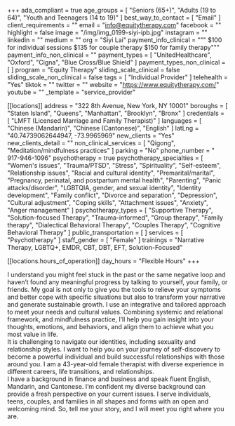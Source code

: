 +++
ada_compliant = true
age_groups = [
  "Seniors (65+)",
  "Adults (19 to 64)",
  "Youth and Teenagers (14 to 19)"
]
best_way_to_contact = [ "Email" ]
client_requirements = ""
email = "info@equitytherapy.com"
facebook = ""
highlight = false
image = "/img/img_0199-siyi-ipb.jpg"
instagram = ""
linkedin = ""
medium = ""
org = "Siyi Lai"
payment_info_clinical = """
$100 for individual sessions
$135 for couple therapy
$150 for family therapy"""
payment_info_non_clinical = ""
payment_types = [
  "UnitedHealthcare",
  "Oxford",
  "Cigna",
  "Blue Cross/Blue Shield"
]
payment_types_non_clinical = [ ]
program = "Equity Therapy"
sliding_scale_clinical = false
sliding_scale_non_clinical = false
tags = [ "Individual Provider" ]
telehealth = "Yes"
tiktok = ""
twitter = ""
website = "https://www.equitytherapy.com/"
youtube = ""
_template = "service_provider"

[[locations]]
address = "322 8th Avenue, New York, NY 10001"
boroughs = [ "Staten Island", "Queens", "Manhattan", "Brooklyn", "Bronx" ]
credentials = [ "LMFT (Licensed Marriage and Family Therapist)" ]
languages = [ "Chinese (Mandarin)", "Chinese (Cantonese)", "English" ]
latLng = "40.74739062644947, -73.9965969"
new_clients = "Yes"
new_clients_detail = ""
non_clinical_services = [ "Qigong", "Meditation/mindfulness practices" ]
parking = "No"
phone_number = " 917-946-1096"
psychotherapy = true
psychotherapy_specialties = [
  "Women's issues",
  "Trauma/PTSD",
  "Stress",
  "Spirituality",
  "Self-esteem",
  "Relationship issues",
  "Racial and cultural identity",
  "Premarital/marital",
  "Pregnancy, perinatal, and postpartum mental health",
  "Parenting",
  "Panic attacks/disorder",
  "LGBTQIA, gender, and sexual identity",
  "Identity development",
  "Family conflict",
  "Divorce and separation",
  "Depression",
  "Cultural adjustment",
  "Coping skills",
  "Attachment issues",
  "Anxiety",
  "Anger management"
]
psychotherapy_types = [
  "Supportive Therapy",
  "Solution-focused Therapy",
  "Trauma-informed",
  "Group therapy",
  "Family therapy",
  "Dialectical Behavioral Therapy",
  "Couples Therapy",
  "Cognitive Behavioral Therapy"
]
public_transportation = [ ]
services = [ "Psychotherapy" ]
staff_gender = [ "Female" ]
trainings = "Narrative Therapy, LGBTQ+, EMDR, CBT, DBT, EFT, Solution-Focused"

  [[locations.hours_of_operation]]
  day_hours = "Flexible Hours"
+++

I understand you might feel stuck in the past or the same negative loop and haven’t found any meaningful progress by talking to yourself, your family, or friends. My goal is not only to give you the tools to relieve your symptoms and better cope with specific situations but also to transform your narrative and generate sustainable growth. I use an integrative and tailored approach to meet your needs and cultural values. Combining systemic and relational framework, and mindfulness practice, I’ll help you gain insight into your thoughts, emotions, and behaviors, and align them to achieve what you most value in life.  
It is challenging to navigate our identities, including sexuality and relationship styles. I want to help you on your journey of self-discovery to become a powerful individual and build successful relationships with those around you. I am a 43-year-old female therapist with diverse experience in different careers, life transitions, and relationships.  
I have a background in finance and business and speak fluent English, Mandarin, and Cantonese. I’m confident my diverse background can provide a fresh perspective on your current issues. I serve individuals, teens, couples, and families in all shapes and forms with an open and welcoming mind. So, tell me your story, and I will meet you right where you are.
